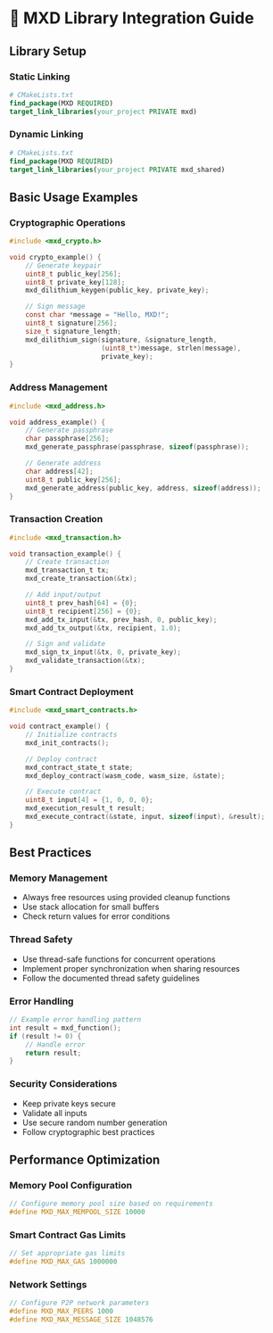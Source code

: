 # 🔗 MXD Library Integration Guide

## Library Setup

### Static Linking
```cmake
# CMakeLists.txt
find_package(MXD REQUIRED)
target_link_libraries(your_project PRIVATE mxd)
```

### Dynamic Linking
```cmake
# CMakeLists.txt
find_package(MXD REQUIRED)
target_link_libraries(your_project PRIVATE mxd_shared)
```

## Basic Usage Examples

### Cryptographic Operations
```c
#include <mxd_crypto.h>

void crypto_example() {
    // Generate keypair
    uint8_t public_key[256];
    uint8_t private_key[128];
    mxd_dilithium_keygen(public_key, private_key);

    // Sign message
    const char *message = "Hello, MXD!";
    uint8_t signature[256];
    size_t signature_length;
    mxd_dilithium_sign(signature, &signature_length, 
                       (uint8_t*)message, strlen(message), 
                       private_key);
}
```

### Address Management
```c
#include <mxd_address.h>

void address_example() {
    // Generate passphrase
    char passphrase[256];
    mxd_generate_passphrase(passphrase, sizeof(passphrase));

    // Generate address
    char address[42];
    uint8_t public_key[256];
    mxd_generate_address(public_key, address, sizeof(address));
}
```

### Transaction Creation
```c
#include <mxd_transaction.h>

void transaction_example() {
    // Create transaction
    mxd_transaction_t tx;
    mxd_create_transaction(&tx);

    // Add input/output
    uint8_t prev_hash[64] = {0};
    uint8_t recipient[256] = {0};
    mxd_add_tx_input(&tx, prev_hash, 0, public_key);
    mxd_add_tx_output(&tx, recipient, 1.0);

    // Sign and validate
    mxd_sign_tx_input(&tx, 0, private_key);
    mxd_validate_transaction(&tx);
}
```

### Smart Contract Deployment
```c
#include <mxd_smart_contracts.h>

void contract_example() {
    // Initialize contracts
    mxd_init_contracts();

    // Deploy contract
    mxd_contract_state_t state;
    mxd_deploy_contract(wasm_code, wasm_size, &state);

    // Execute contract
    uint8_t input[4] = {1, 0, 0, 0};
    mxd_execution_result_t result;
    mxd_execute_contract(&state, input, sizeof(input), &result);
}
```

## Best Practices

### Memory Management
- Always free resources using provided cleanup functions
- Use stack allocation for small buffers
- Check return values for error conditions

### Thread Safety
- Use thread-safe functions for concurrent operations
- Implement proper synchronization when sharing resources
- Follow the documented thread safety guidelines

### Error Handling
```c
// Example error handling pattern
int result = mxd_function();
if (result != 0) {
    // Handle error
    return result;
}
```

### Security Considerations
- Keep private keys secure
- Validate all inputs
- Use secure random number generation
- Follow cryptographic best practices

## Performance Optimization

### Memory Pool Configuration
```c
// Configure memory pool size based on requirements
#define MXD_MAX_MEMPOOL_SIZE 10000
```

### Smart Contract Gas Limits
```c
// Set appropriate gas limits
#define MXD_MAX_GAS 1000000
```

### Network Settings
```c
// Configure P2P network parameters
#define MXD_MAX_PEERS 1000
#define MXD_MAX_MESSAGE_SIZE 1048576
```
